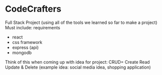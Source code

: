 # CodeCrafters
Full Stack Project
(using all of the tools we learned so far to make a project)
Must include:
requirements
- react
- css framework
- express (api)
- mongodb

Think of this when coming up with idea for project:
CRUD= Create Read Update & Delete 
(example idea: social media idea, shopping application)
